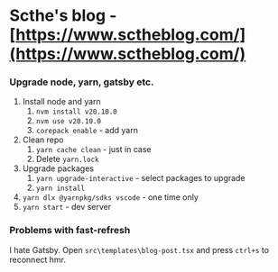 # Scthe's blog - [https://www.sctheblog.com/](https://www.sctheblog.com/)

### Upgrade node, yarn, gatsby etc.

1. Install node and yarn
   1. `nvm install v20.10.0`
   1. `nvm use v20.10.0`
   1. `corepack enable` - add yarn
2. Clean repo
   1. `yarn cache clean` - just in case
   1. Delete `yarn.lock`
3. Upgrade packages
   1. `yarn upgrade-interactive` - select packages to upgrade
   1. `yarn install`
4. `yarn dlx @yarnpkg/sdks vscode` - one time only
5. `yarn start` - dev server

### Problems with fast-refresh

I hate Gatsby. Open `src\templates\blog-post.tsx` and press `ctrl+s` to reconnect hmr.

